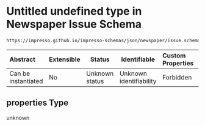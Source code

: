 # Untitled undefined type in Newspaper Issue Schema

```txt
https://impresso.github.io/impresso-schemas/json/newspaper/issue.schema.json#/properties/i/items/properties
```




| Abstract            | Extensible | Status         | Identifiable            | Custom Properties | Additional Properties | Access Restrictions | Defined In                                                             |
| :------------------ | ---------- | -------------- | ----------------------- | :---------------- | --------------------- | ------------------- | ---------------------------------------------------------------------- |
| Can be instantiated | No         | Unknown status | Unknown identifiability | Forbidden         | Allowed               | none                | [issue.schema.json\*](../out/issue.schema.json "open original schema") |

## properties Type

unknown
